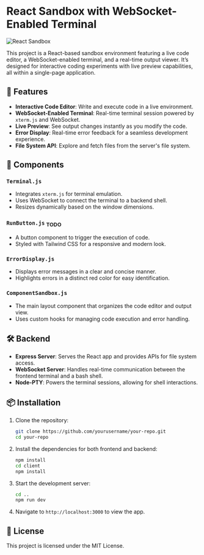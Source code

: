 # React Sandbox with WebSocket-Enabled Terminal

![React Sandbox](https://github.com/user-attachments/assets/c310dc38-f11e-4576-8d7a-1aef210e82f9)

This project is a React-based sandbox environment featuring a live code editor, a WebSocket-enabled terminal, and a real-time output viewer. It’s designed for interactive coding experiments with live preview capabilities, all within a single-page application.

## 🚀 Features

- **Interactive Code Editor**: Write and execute code in a live environment.
- **WebSocket-Enabled Terminal**: Real-time terminal session powered by `xterm.js` and WebSocket.
- **Live Preview**: See output changes instantly as you modify the code.
- **Error Display**: Real-time error feedback for a seamless development experience.
- **File System API**: Explore and fetch files from the server's file system.

## 🧩 Components

### `Terminal.js`
- Integrates `xterm.js` for terminal emulation.
- Uses WebSocket to connect the terminal to a backend shell.
- Resizes dynamically based on the window dimensions.

### `RunButton.js` <sub>TODO</sub>
- A button component to trigger the execution of code.
- Styled with Tailwind CSS for a responsive and modern look.

### `ErrorDisplay.js`
- Displays error messages in a clear and concise manner.
- Highlights errors in a distinct red color for easy identification.

### `ComponentSandbox.js`
- The main layout component that organizes the code editor and output view.
- Uses custom hooks for managing code execution and error handling.

## 🛠️ Backend

- **Express Server**: Serves the React app and provides APIs for file system access.
- **WebSocket Server**: Handles real-time communication between the frontend terminal and a bash shell.
- **Node-PTY**: Powers the terminal sessions, allowing for shell interactions.

## 📦 Installation

1. Clone the repository:
    ```bash
    git clone https://github.com/yourusername/your-repo.git
    cd your-repo
    ```

2. Install the dependencies for both frontend and backend:
    ```bash
    npm install
    cd client
    npm install
    ```

3. Start the development server:
    ```bash
    cd ..
    npm run dev
    ```

4. Navigate to `http://localhost:3000` to view the app.

## 📝 License

This project is licensed under the MIT License.
